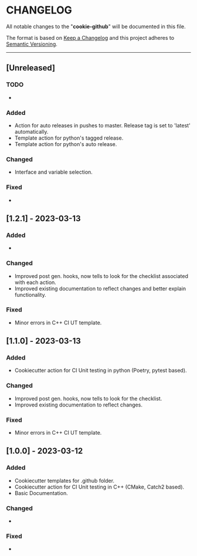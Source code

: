 # CHANGELOG

All notable changes to the "**cookie-github**" will be documented in this file.

The format is based on [Keep a Changelog](https://keepachangelog.com/en/1.0.0/) and this project
adheres to [Semantic Versioning](https://semver.org/spec/v2.0.0.html).

---

## [Unreleased]

### TODO

-

### Added

- Action for auto releases in pushes to master. Release tag is set to 'latest' automatically.
- Template action for python's tagged release.
- Template action for python's auto release.

### Changed

- Interface and variable selection.

### Fixed

-

## [**1.2.1**] - 2023-03-13

### Added

-

### Changed

- Improved post gen. hooks, now tells to look for the checklist associated with each action.
- Improved existing documentation to reflect changes and better explain functionality.

### Fixed

- Minor errors in C++ CI UT template.

## [**1.1.0**] - 2023-03-13

### Added

- Cookiecutter action for CI Unit testing in python (Poetry, pytest based).

### Changed

- Improved post gen. hooks, now tells to look for the checklist.
- Improved existing documentation to reflect changes.

### Fixed

- Minor errors in C++ CI UT template.

## [**1.0.0**] - 2023-03-12

### Added

- Cookiecutter templates for .github folder.
- Cookiecutter action for CI Unit testing in C++ (CMake, Catch2 based).
- Basic Documentation.

### Changed

-

### Fixed

-
